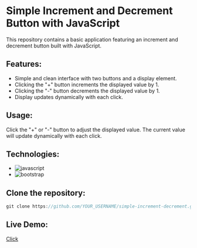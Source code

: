 # Simple Increment and Decrement Button with JavaScript

This repository contains a basic application featuring an increment and decrement button built with JavaScript.

## Features:

- Simple and clean interface with two buttons and a display element.
- Clicking the "+" button increments the displayed value by 1.
- Clicking the "-" button decrements the displayed value by 1.
- Display updates dynamically with each click.

## Usage:

Click the "+" or "-" button to adjust the displayed value. The current value will update dynamically with each click.

## Technologies:

- ![javascript](https://img.shields.io/badge/javascript-blue?logo=javascript)
- ![bootstrap](https://img.shields.io/badge/bootstrap-white?logo=bootstrap)

## Clone the repository:

```javascript
git clone https://github.com/YOUR_USERNAME/simple-increment-decrement.git
```

## Live Demo:

[Click]()
